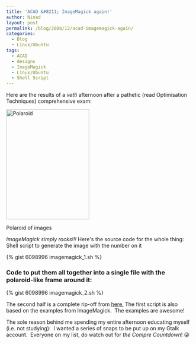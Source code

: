 ```yaml
---
title: 'ACAD &#8211; ImageMagick again!'
author: Ninad
layout: post
permalink: /blog/2008/12/acad-imagemagick-again/
categories:
  - Blog
  - Linux/Ubuntu
tags:
  - ACAD
  - designs
  - ImageMagick
  - Linux/Ubuntu
  - Shell Script
---
```

Here are the results of a *vetti* afternoon after a pathetic (read Optimisation Techniques) comprehensive exam:

<div id="attachment_324" style="width: 234px" class="wp-caption aligncenter">
  <a href="{{ site.baseurl }}/images/2011/03/poloroid_spread.gif"><img class="size-full wp-image-324" title="poloroid_spread" src="{{ site.baseurl }}/images/2011/03/poloroid_spread.gif" alt="Polaroid" width="224" height="296" /></a>

  <p class="wp-caption-text">
    Polaroid of images
  </p>
</div>

*ImageMagick simply rocks!!!* Here's the source code for the whole thing:  
Shell script to generate the image with the number on it  

{% gist 6098996 imagemagick_1.sh %}

### Code to put them all together into a single file with the polaroid-like frame around it:

{% gist 6098996 imagemagick_2.sh %}

The second half is a complete rip-off from [here.](http://www.imagemagick.org/Usage/thumbnails/ "Imagemagick Examples") The first script is also based on the examples from ImageMagick.  The examples are awesome!

The sole reason behind me spending my entire afternoon educating myself (i.e. not studying):  I wanted a series of snaps to be put up on my Gtalk account.  Everyone on my list, do watch out for *the Compre Countdown*! :stuck_out_tongue_winking_eye:
